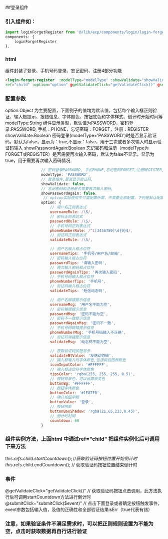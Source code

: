 
##登录组件

### 引入组件如：
```javascript
import loginForgetRegister from '@/lib/ecp/components/login/login-forget-register.vue'
components: {
	loginForgetRegister
},
```
### html
 组件封装了登录、手机号码登录、忘记密码、注册4部分功能
 ```html
<login-forget-register  :modelType="modelType" :showValidate="showValidate" :showPasswordAgain="showPasswordAgain"
 ref="child" :option="option" @getValidateClick="getValidateClick()" @submitClick="submitClick($event)"></login-forget-register>
```


### 配置参数
option:Object  为主要配置，下面例子的值均为默认值，包括每个输入框正则验证、输入框提示、报错信息、字体颜色、按钮底色和字体样式、倒计时开始时间等
modelType:String  组件显示类型，默认值为PASSWORD，密码登录:PASSWORD, 手机：PHONE，忘记密码：FORGET，注册：REGISTER
showValidate:Boolean  密码登录(modelType='PASSWORD')时是否显示验证码，默认为false，显示为：true,不显示：false，用于三次或者多次输入时显示验证码输入
showPasswordAgain:Boolean  忘记密码和注册（modelType为FORGET或REGISTER）是否需要再次输入密码，默认为false不显示，显示为true，用于需要再次输入密码情况
```javascript
				// 密码登录PASSWORD, 手机PHONE,忘记密码FORGET,注册REGISTER, 默认值为PASSWORD
				modelType: 'PASSWORD', 
				// 登录组件,是否显示验证码,
				showValidate: false, 
				// 忘记密码和注册是否需要再次输入密码,
				showPasswordAgain: false, 
				 // option实际使用中只需配置所需，不需要全部配置，下列是默认配置
				option: {
					// 用户名正则表达式
					usernameRule: /\S/,
					// 密码正则表达式
					passwordRule: /\S/,
					// 手机号码正则表达式
					phoneNumberRule: /^1[3456789]\d{9}$/,
					// 验证码正则表达式
					validateRule: /\S/,

					// 用户名输入框占位符
					usernameTips: '手机号/用户名/邮箱',
					// 密码输入框占位符
					passwordTips: '请输入密码',
					// 再次输入密码框占位符
					passwordAgainTips: '再次输入密码',
					// 手机号码输入框占位符
					phoneNumberTips: '手机号',
					// 验证码输入框占位符
					validateTips: '短信动态码',

					// 用户名输错提示信息 
					usernameMsg: '用户名不能为空',
					// 密码输错提示信息 
					passwordMsg: '密码不能为空',
					// 密码不一致提示信息 
					passwordAgainMsg: '密码不一致',
					// 手机号码输错提示信息 
					phoneNumberMsg: '手机号码输入不正确',
					// 验证码输错提示信息 
					validateMsg: '动态码不能为空',

					// 获取验证码按钮显示
					validateBtValue: '发送动态码',
					// 输入框输入时字体颜色,包括前后图标颜色
					iconInputColor: '#FFFFFF',
					// 输入框占位符字体颜色
					tipsColor: 'rgba(255, 255, 255, 0.5)',
					// 按钮背景色，可以设置渐变色
					buttonBg: '#FFFFFF',
					// 按钮字体颜色
					buttonColor: '#1E87F0',
					// 确认按钮字眼
					buttonValue: '登录',
					// 按钮阴影
					buttonBoxShadow: 'rgba(21,65,233,0.45)',
					// 倒计时时间 
					countdown: 60
				}

```

### 组件实例方法，上面html 中通过ref="child" 把组件实例化后可调用下来方法
 this.$refs.child.startCountdown();  // 获取验证码按钮位置开始倒计时
 this.$refs.child.endCountdown(); // 获取验证码按钮位置结束倒计时

### 事件
 @getValidateClick="getValidateClick()"  // 获取验证码按钮点击调用，此方法执行后可调用startCountdown方法进行倒计时
 @submitClick="submitClick($event)"  // 点击下面登录或者确定按钮触发事件，event参数包括输入值，及值的正确性和全部验证结果isErr（true代表有错）

### 注意，如果验证条件不满足需求时，可以把正则规则设置为不能为空，点击时获取数据再自行进行验证
